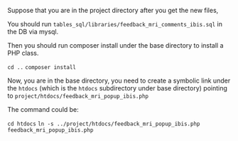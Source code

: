 Suppose that you are in the project directory after you get the new files,

You should run `tables_sql/libraries/feedback_mri_comments_ibis.sql` in the DB via mysql.

Then you should run composer install under the base directory to install a PHP class.

`cd ..`
`composer install`

Now, you are in the base directory, you need to create a symbolic link under the `htdocs` (which is the `htdocs` subdirectory under base directory) pointing to
`project/htdocs/feedback_mri_popup_ibis.php`

The command could be:

`cd htdocs`
`ln -s ../project/htdocs/feedback_mri_popup_ibis.php feedback_mri_popup_ibis.php`
